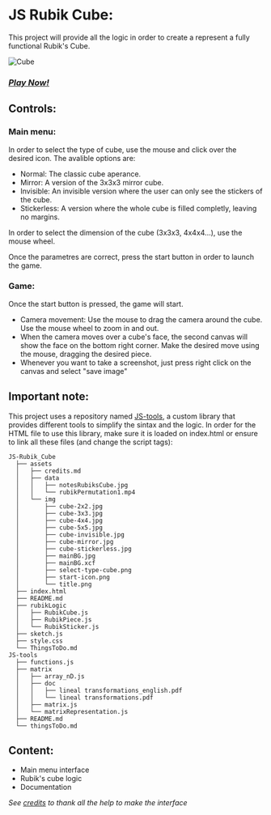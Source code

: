 # JS Rubik Cube:
This project will provide all the logic in order to create a represent a fully functional Rubik's Cube.

![Cube](https://cdn.jsdelivr.net/gh/Jkutkut/JS-Rubik_Cube@master/assets/img/cube-3x3.jpg)

### *[Play Now!](https://jkutkut.memoriadeelefante.com/github/JS-Rubik_Cube/index.html)*

## Controls:

### Main menu:
In order to select the type of cube, use the mouse and click over the desired icon. The avalible options are:

- Normal: The classic cube aperance.
- Mirror: A version of the 3x3x3 mirror cube.
- Invisible: An invisible version where the user can only see the stickers of the cube.
- Stickerless: A version where the whole cube is filled completly, leaving no margins.

In order to select the dimension of the cube (3x3x3, 4x4x4...), use the mouse wheel.

Once the parametres are correct, press the start button in order to launch the game.

### Game:
Once the start button is pressed, the game will start. 
- Camera movement: Use the mouse to drag the camera around the cube. Use the mouse wheel to zoom in and out.
- When the camera moves over a cube's face, the second canvas will show the face on the bottom right corner. Make the desired move using the mouse, dragging the desired piece.
- Whenever you want to take a screenshot, just press right click on the canvas and select "save image" 

## Important note:
This project uses a repository named [JS-tools](https://github.com/Jkutkut/JS-tools), a custom library that provides different tools to simplify the sintax and the logic.
In order for the HTML file to use this library, make sure it is loaded on index.html or ensure to link all these files (and change the script tags):
   
    JS-Rubik_Cube
      ├── assets
      │   ├── credits.md
      │   ├── data
      │   │   ├── notesRubiksCube.jpg
      │   │   └── rubikPermutation1.mp4
      │   └── img
      │       ├── cube-2x2.jpg
      │       ├── cube-3x3.jpg
      │       ├── cube-4x4.jpg
      │       ├── cube-5x5.jpg
      │       ├── cube-invisible.jpg
      │       ├── cube-mirror.jpg
      │       ├── cube-stickerless.jpg
      │       ├── mainBG.jpg
      │       ├── mainBG.xcf
      │       ├── select-type-cube.png
      │       ├── start-icon.png
      │       └── title.png
      ├── index.html
      ├── README.md
      ├── rubikLogic
      │   ├── RubikCube.js
      │   ├── RubikPiece.js
      │   └── RubikSticker.js
      ├── sketch.js
      ├── style.css
      └── ThingsToDo.md
    JS-tools
      ├── functions.js
      ├── matrix
      │   ├── array_nD.js
      │   ├── doc
      │   │   ├── lineal transformations_english.pdf
      │   │   └── lineal transformations.pdf
      │   ├── matrix.js
      │   └── matrixRepresentation.js
      ├── README.md
      └── thingsToDo.md




## Content:

- Main menu interface
- Rubik's cube logic
- Documentation


*See [credits](https://github.com/Jkutkut/JS-Rubik_Cube/blob/v4.2/assets/credits.md) to thank all the help to make the interface*
